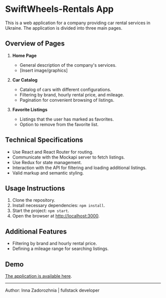 # SwiftWheels-Rentals App

This is a web application for a company providing car rental services in Ukraine. The application is divided into three main pages.

## Overview of Pages

1. **Home Page**

   - General description of the company's services.
   - [Insert image/graphics]

2. **Car Catalog**

   - Catalog of cars with different configurations.
   - Filtering by brand, hourly rental price, and mileage.
   - Pagination for convenient browsing of listings.

3. **Favorite Listings**
   - Listings that the user has marked as favorites.
   - Option to remove from the favorite list.

## Technical Specifications

- Use React and React Router for routing.
- Communicate with the Mockapi server to fetch listings.
- Use Redux for state management.
- Interaction with the API for filtering and loading additional listings.
- Valid markup and semantic styling.

## Usage Instructions

1. Clone the repository.
2. Install necessary dependencies: `npm install`.
3. Start the project: `npm start`.
4. Open the browser at [http://localhost:3000](http://localhost:3000).

## Additional Features

- Filtering by brand and hourly rental price.
- Defining a mileage range for searching listings.

## Demo

[The application is available here](deployment_link).

---

Author: Inna Zadorozhnia | fullstack developer
